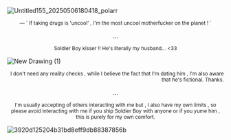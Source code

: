 

![Untitled155_20250506180418_polarr](https://github.com/user-attachments/assets/1105ae18-8f1c-4551-a6f9-1ced249a2555)

<p align="center">
<sub> — ` If taking drugs is 'uncool' , I'm the most uncool motherfucker on the planet ! `
  
<p align="center"> ...
  
<p align="center"><sub>Soldier Boy kisser !! He's literally my husband... <33

![New Drawing (1)](https://github.com/user-attachments/assets/a572a922-6935-4746-b332-6602a188806c)
<p align="right"> <sub> I don't need any reality checks , while I believe the fact that I'm dating him , I'm also aware that he's fictional. Thanks.

<p align="center"> ...

<p align="center"> <sub> I'm usually accepting of others interacting with me but , I also have my own limits , so please avoid interacting with me if you ship Soldier Boy with anyone or if you yume him , this is purely for my own comfort.

![3920d125204b31bd8eff9db88387856b](https://github.com/user-attachments/assets/57c6829e-d4b7-4179-abe0-2b0f8747132c)
